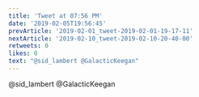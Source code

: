 ```yaml
---
title: 'Tweet at 07:56 PM'
date: '2019-02-05T19:56:45'
prevArticle: '2019-02-01_tweet-2019-02-01-19-17-11'
nextArticle: '2019-02-10_tweet-2019-02-10-20-40-00'
retweets: 0
likes: 0
text: "@sid_lambert @GalacticKeegan"
---
```

@sid_lambert @GalacticKeegan